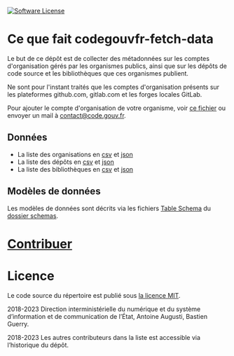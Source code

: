 [![Software License](https://img.shields.io/badge/Licence-MIT-orange.svg?style=flat-square)](https://git.sr.ht/~codegouvfr/codegouvfr-fetch-data/tree/master/item/LICENSE.md)

# Ce que fait codegouvfr-fetch-data

Le but de ce dépôt est de collecter des métadonnées sur les comptes d'organisation gérés par les organismes publics, ainsi que sur les dépôts de code source et les bibliothèques que ces organismes publient.

Ne sont pour l'instant traités que les comptes d'organisation présents sur les plateformes github.com, gitlab.com et les forges locales GitLab.

Pour ajouter le compte d'organisation de votre organisme, voir [ce fichier](https://git.sr.ht/~codegouvfr/codegouvfr-sources/blob/master/comptes-organismes-publics.yml) ou envoyer un mail à [contact@code.gouv.fr](mailto:contact@code.gouv.fr).

## Données

- La liste des organisations en [csv](https://code.gouv.fr/data/organizations/csv/all.csv) et [json](https://code.gouv.fr/data/organizations/json/all.json)
- La liste des dépôts en [csv](https://code.gouv.fr/data/repositories/csv/all.csv) et [json](https://code.gouv.fr/data/repositories/json/all.json)
- La liste des bibliothèques en [csv](https://code.gouv.fr/data/libraries/csv/all.csv) et [json](https://code.gouv.fr/data/libraries/json/all.json)

## Modèles de données

Les modèles de données sont décrits via les fichiers [Table Schema](https://frictionlessdata.io/specs/table-schema/) du [dossier schemas](./schemas/).

# [Contribuer](CONTRIBUTING.md)

# Licence

Le code source du répertoire est publié sous [la licence MIT](LICENSE.md).

2018-2023 Direction interministérielle du numérique et du système d’information et de communication de l’État, Antoine Augusti, Bastien Guerry.

2018-2023 Les autres contributeurs dans la liste est accessible via l’historique du dépôt.

